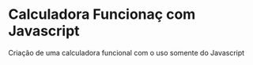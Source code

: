 # Calculadora Funcionaç com Javascript
Criação de uma calculadora funcional com o uso somente do Javascript

